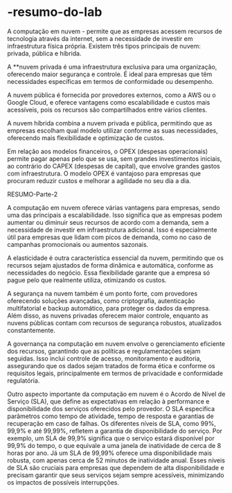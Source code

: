 # -resumo-do-lab

A computação em nuvem - permite que as empresas acessem recursos de tecnologia através da internet, sem a necessidade de investir em infraestrutura física própria. Existem três tipos principais de nuvem: privada, pública e híbrida.

A **nuvem privada é uma infraestrutura exclusiva para uma organização, oferecendo maior segurança e controle. É ideal para empresas que têm necessidades específicas em termos de conformidade ou desempenho.

A nuvem pública é fornecida por provedores externos, como a AWS ou o Google Cloud, e oferece vantagens como escalabilidade e custos mais acessíveis, pois os recursos são compartilhados entre vários clientes.

A nuvem híbrida combina a nuvem privada e pública, permitindo que as empresas escolham qual modelo utilizar conforme as suas necessidades, oferecendo mais flexibilidade e optimização de custos.

Em relação aos modelos financeiros, o OPEX (despesas operacionais) permite pagar apenas pelo que se usa, sem grandes investimentos iniciais, ao contrário do CAPEX (despesas de capital), que envolve grandes gastos com infraestrutura.
O modelo OPEX é vantajoso para empresas que procuram reduzir custos e melhorar a agilidade no seu dia a dia.


RESUMO-Parte-2

A computação em nuvem oferece várias vantagens para empresas, sendo uma das principais a escalabilidade. Isso significa que as empresas podem aumentar ou diminuir seus recursos de acordo com a demanda, sem a necessidade de investir em infraestrutura adicional. Isso é especialmente útil para empresas que lidam com picos de demanda, como no caso de campanhas promocionais ou aumentos sazonais.

A elasticidade é outra característica essencial da nuvem, permitindo que os recursos sejam ajustados de forma dinâmica e automática, conforme as necessidades do negócio. Essa flexibilidade garante que a empresa só pague pelo que realmente utiliza, otimizando os custos.

A segurança na nuvem também é um ponto forte, com provedores oferecendo soluções avançadas, como criptografia, autenticação multifatorial e backup automático, para proteger os dados da empresa. Além disso, as nuvens privadas oferecem maior controle, enquanto as nuvens públicas contam com recursos de segurança robustos, atualizados constantemente.

A governança na computação em nuvem envolve o gerenciamento eficiente dos recursos, garantindo que as políticas e regulamentações sejam seguidas. Isso inclui controle de acesso, monitoramento e auditoria, assegurando que os dados sejam tratados de forma ética e conforme os requisitos legais, principalmente em termos de privacidade e conformidade regulatória.

Outro aspecto importante da computação em nuvem é o Acordo de Nível de Serviço (SLA), que define as expectativas em relação à performance e disponibilidade dos serviços oferecidos pelo provedor. O SLA especifica parâmetros como tempo de atividade, tempo de resposta e garantias de recuperação em caso de falhas. Os diferentes níveis de SLA, como 99%, 99,9% e até 99,99%, refletem a garantia de disponibilidade do serviço. Por exemplo, um SLA de 99,9% significa que o serviço estará disponível por 99,9% do tempo, o que equivale a uma janela de inatividade de cerca de 8 horas por ano. Já um SLA de 99,99% oferece uma disponibilidade mais robusta, com apenas cerca de 52 minutos de inatividade anual. Esses níveis de SLA são cruciais para empresas que dependem de alta disponibilidade e precisam garantir que seus serviços sejam sempre acessíveis, minimizando os impactos de possíveis interrupções.
